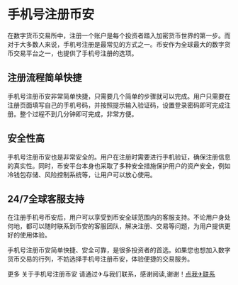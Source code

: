 # 手机号注册币安

在数字货币交易所中，注册一个账户是每个投资者踏入加密货币世界的第一步。而对于大多数人来说，手机号注册是最常见的方式之一。币安作为全球最大的数字货币交易平台之一，也提供了手机号注册的选项。

## 注册流程简单快捷

手机号注册币安非常简单快捷，只需要几个简单的步骤就可以完成。用户只需要在注册页面填写自己的手机号码，并按照提示输入验证码，设置登录密码即可完成注册。整个过程不到几分钟即可完成，非常方便。

## 安全性高

手机号注册币安也是非常安全的。用户在注册时需要进行手机验证，确保注册信息的真实性。同时，币安平台本身也采取了多种安全措施保护用户的资产安全，例如冷钱包存储、风险控制系统等，让用户可以放心使用。

## 24/7全球客服支持

在注册手机号币安后，用户可以享受到币安全球范围内的客服支持。不论用户身处何地，都可以随时联系到币安的客服团队，解决注册、交易等问题，为用户提供更好的使用体验。

手机号注册币安简单快捷、安全可靠，是很多投资者的首选。如果您也想加入数字货币交易的行列，不妨选择手机号注册币安，体验便捷的交易服务。

更多 关于手机号注册币安 请通过✈与我们联系，感谢阅读,谢谢！[点我✈联系](https://add.k02.cc)